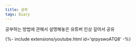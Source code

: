 ```yaml
---
title: 공부
tags: Diary
---
```

공부하는 방법에 관해서 설명해놓은 유튜버 인상 깊어서 공유

<div>{%- include extensions/youtube.html id='qrpyswoATQ8' -%}</div>